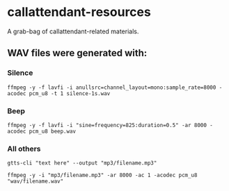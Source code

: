 # callattendant-resources
A grab-bag of callattendant-related materials.

## WAV files were generated with:

### Silence
`ffmpeg -y -f lavfi -i anullsrc=channel_layout=mono:sample_rate=8000 -acodec pcm_u8 -t 1 silence-1s.wav`

### Beep
`ffmpeg -y -f lavfi -i "sine=frequency=825:duration=0.5" -ar 8000 -acodec pcm_u8 beep.wav`

### All others
`gtts-cli "text here" --output "mp3/filename.mp3"`

`ffmpeg -y -i "mp3/filename.mp3" -ar 8000 -ac 1 -acodec pcm_u8 "wav/filename.wav"`
